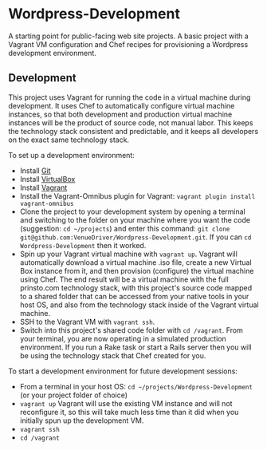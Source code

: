 Wordpress-Development
=====================

A starting point for public-facing web site projects.  A basic project with a
Vagrant VM configuration and Chef recipes for provisioning a Wordpress
development environment.

## Development

This project uses Vagrant for running the code in a virtual machine during development. It uses Chef
to automatically configure virtual machine instances, so that both development and production
virtual machine instances will be the product of source code, not manual labor. This keeps the
technology stack consistent and predictable, and it keeps all developers on the exact same
technology stack.

To set up a development environment:

* Install [Git](http://git-scm.com/)
* Install [VirtualBox](https://www.virtualbox.org)
* Install [Vagrant](http://downloads.vagrantup.com/)
* Install the Vagrant-Omnibus plugin for Vagrant: ```vagrant plugin install vagrant-omnibus```
* Clone the project to your development system by opening a terminal and switching to the
folder on your machine where you want the code (suggestion: ```cd ~/projects```) and enter
this command: ```git clone git@github.com:VenueDriver/Wordpress-Development.git```.  If you can
```cd Wordpress-Development``` then it worked.
* Spin up your Vagrant virtual machine with ```vagrant up```.  Vagrant will automatically
download a virtual machine .iso file, create a new Virtual Box instance from it, and then
provision (configure) the virtual machine using Chef.  The end result will be a virtual
machine with the full prinsto.com technology stack, with this project's source code mapped
to a shared folder that can be accessed from your native tools in your host OS, and also
from the technology stack inside of the Vagrant virtual machine.
* SSH to the Vagrant VM with ```vagrant ssh```.
* Switch into this project's shared code folder with ```cd /vagrant```.  From your terminal,
you are now operating in a simulated production environment.  If you run a Rake task or start
a Rails server then you will be using the technology stack that Chef created for you.

To start a development environment for future development sessions:

* From a terminal in your host OS: ```cd ~/projects/Wordpress-Development``` (or your project
  folder of choice)
* ```vagrant up``` Vagrant will use the existing VM instance and will not reconfigure it, so this
will take much less time than it did when you initially spun up the development VM.
* ```vagrant ssh```
* ```cd /vagrant```
